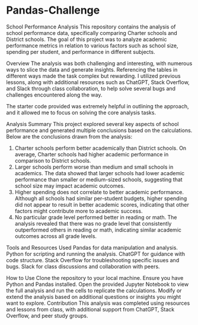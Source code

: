 # Pandas-Challenge
School Performance Analysis
This repository contains the analysis of school performance data, specifically comparing Charter schools and District schools. The goal of this project was to analyze academic performance metrics in relation to various factors such as school size, spending per student, and performance in different subjects.

Overview
The analysis was both challenging and interesting, with numerous ways to slice the data and generate insights. Referencing the tables in different ways made the task complex but rewarding. I utilized previous lessons, along with additional resources such as ChatGPT, Stack Overflow, and Slack through class collaboration, to help solve several bugs and challenges encountered along the way.

The starter code provided was extremely helpful in outlining the approach, and it allowed me to focus on solving the core analysis tasks.

Analysis Summary
This project explored several key aspects of school performance and generated multiple conclusions based on the calculations. Below are the conclusions drawn from the analysis:

1. Charter schools perform better academically than District schools.
On average, Charter schools had higher academic performance in comparison to District schools.
2. Larger schools perform worse than medium and small schools in academics.
The data showed that larger schools had lower academic performance than smaller or medium-sized schools, suggesting that school size may impact academic outcomes.
3. Higher spending does not correlate to better academic performance.
Although all schools had similar per-student budgets, higher spending did not appear to result in better academic scores, indicating that other factors might contribute more to academic success.
4. No particular grade level performed better in reading or math.
The analysis revealed that there was no grade level that consistently outperformed others in reading or math, indicating similar academic outcomes across all grade levels.

Tools and Resources Used
Pandas for data manipulation and analysis.
Python for scripting and running the analysis.
ChatGPT for guidance with code structure.
Stack Overflow for troubleshooting specific issues and bugs.
Slack for class discussions and collaboration with peers.

How to Use
Clone the repository to your local machine.
Ensure you have Python and Pandas installed.
Open the provided Jupyter Notebook to view the full analysis and run the cells to replicate the calculations.
Modify or extend the analysis based on additional questions or insights you might want to explore.
Contribution
This analysis was completed using resources and lessons from class, with additional support from ChatGPT, Stack Overflow, and peer study groups.
